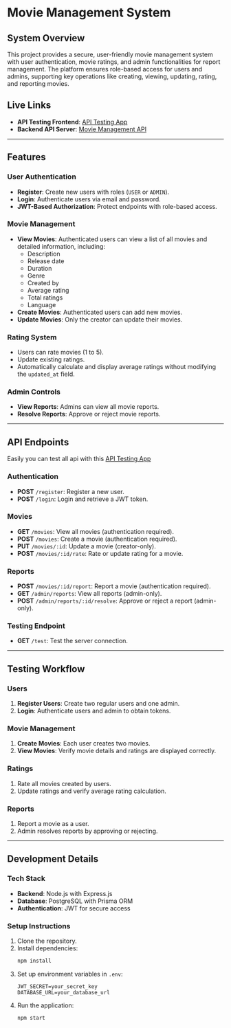 # Movie Management System

## System Overview
This project provides a secure, user-friendly movie management system with user authentication, movie ratings, and admin functionalities for report management. The platform ensures role-based access for users and admins, supporting key operations like creating, viewing, updating, rating, and reporting movies.

## Live Links
- **API Testing Frontend**: [API Testing App](https://api-test-and-management-app.vercel.app/)
- **Backend API Server**: [Movie Management API](https://movie-management-system-production-3733.up.railway.app/)

---

## Features

### User Authentication
- **Register**: Create new users with roles (`USER` or `ADMIN`).
- **Login**: Authenticate users via email and password.
- **JWT-Based Authorization**: Protect endpoints with role-based access.

### Movie Management
- **View Movies**: Authenticated users can view a list of all movies and detailed information, including:
  - Description
  - Release date
  - Duration
  - Genre
  - Created by
  - Average rating
  - Total ratings
  - Language
- **Create Movies**: Authenticated users can add new movies.
- **Update Movies**: Only the creator can update their movies.

### Rating System
- Users can rate movies (1 to 5).
- Update existing ratings.
- Automatically calculate and display average ratings without modifying the `updated_at` field.

### Admin Controls
- **View Reports**: Admins can view all movie reports.
- **Resolve Reports**: Approve or reject movie reports.

---

## API Endpoints

Easily you can test all api with this [API Testing App](https://api-test-and-management-app.vercel.app/)

### Authentication
- **POST** `/register`: Register a new user.
- **POST** `/login`: Login and retrieve a JWT token.

### Movies
- **GET** `/movies`: View all movies (authentication required).
- **POST** `/movies`: Create a movie (authentication required).
- **PUT** `/movies/:id`: Update a movie (creator-only).
- **POST** `/movies/:id/rate`: Rate or update rating for a movie.

### Reports
- **POST** `/movies/:id/report`: Report a movie (authentication required).
- **GET** `/admin/reports`: View all reports (admin-only).
- **POST** `/admin/reports/:id/resolve`: Approve or reject a report (admin-only).

### Testing Endpoint
- **GET** `/test`: Test the server connection.

---

## Testing Workflow

### Users
1. **Register Users**: Create two regular users and one admin.
2. **Login**: Authenticate users and admin to obtain tokens.

### Movie Management
1. **Create Movies**: Each user creates two movies.
2. **View Movies**: Verify movie details and ratings are displayed correctly.

### Ratings
1. Rate all movies created by users.
2. Update ratings and verify average rating calculation.

### Reports
1. Report a movie as a user.
2. Admin resolves reports by approving or rejecting.

---

## Development Details

### Tech Stack
- **Backend**: Node.js with Express.js
- **Database**: PostgreSQL with Prisma ORM
- **Authentication**: JWT for secure access

### Setup Instructions
1. Clone the repository.
2. Install dependencies:
   ```bash
   npm install
   ```
3. Set up environment variables in `.env`:
   ```env
   JWT_SECRET=your_secret_key
   DATABASE_URL=your_database_url
   ```
4. Run the application:
   ```bash
   npm start
   ```